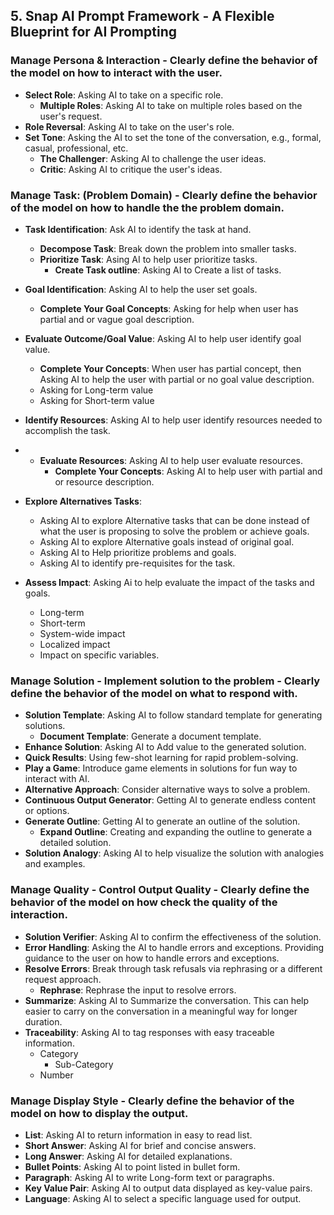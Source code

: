## 5. Snap AI Prompt Framework - A Flexible Blueprint for AI Prompting

### Manage Persona & Interaction - Clearly define the behavior of the model on how to interact with the user.
- **Select Role**: Asking AI to take on a specific role.
  - **Multiple Roles**: Asking AI to take on multiple roles based on the user's request.
- **Role Reversal**: Asking AI to take on the user's role.
- **Set Tone**: Asking the AI to set the tone of the conversation, e.g., formal, casual, professional, etc.
    - **The Challenger**: Asking AI to challenge the user ideas.
    - **Critic**: Asking AI to critique the user's ideas.



### Manage Task: (Problem Domain) - Clearly define the behavior of the model on how to handle the the problem domain.
- **Task Identification**: Ask AI to identify the task at hand.
  - **Decompose Task**: Break down the problem into smaller tasks.
  - **Prioritize Task**: Asing AI to help user prioritize tasks.
    - **Create Task outline**: Asking AI to Create a list of tasks.
- **Goal Identification**: Asking AI to help the user set goals.
    - **Complete Your Goal Concepts**: Asking for help when user has partial and or vague goal description.
- **Evaluate Outcome/Goal Value**: Asking AI to help user identify goal value.
    - **Complete Your Concepts**: When user has partial concept, then Asking AI to help the user with partial or no goal value description.
    - Asking for Long-term value
    - Asking for Short-term value
- **Identify Resources**: Asking AI to help user identify resources needed to accomplish the task.
- - **Evaluate Resources**: Asking AI to help user evaluate resources.
    - **Complete Your Concepts**: Asking AI to help user with partial and or resource description.

- **Explore Alternatives Tasks**: 
    - Asking AI to explore Alternative tasks that can be done instead of what the user is proposing to solve the problem or achieve goals.
    - Asking AI to explore Alternative goals instead of original goal.
    - Asking AI to Help prioritize problems and goals.
    - Asking AI to identify pre-requisites for the task.
- **Assess Impact**: Asking Ai to help evaluate the impact of the tasks and goals.
    - Long-term
    - Short-term
    - System-wide impact
    - Localized impact
    - Impact on specific variables.

### Manage Solution - Implement solution to the problem - Clearly define the behavior of the model on what to respond with.

- **Solution Template**: Asking AI to follow standard template for generating solutions.
  - **Document Template**: Generate a document template.
- **Enhance Solution**: Asking AI to Add value to the generated solution.
- **Quick Results**: Using few-shot learning for rapid problem-solving.
- **Play a Game**: Introduce game elements in solutions for fun way to interact with AI.
- **Alternative Approach**: Consider alternative ways to solve a problem.
- **Continuous Output Generator**: Getting AI to generate endless content or options.
- **Generate Outline**: Getting AI to generate an outline of the solution.
  - **Expand Outline**: Creating and expanding the outline to generate a detailed solution.
- **Solution Analogy**: Asking AI to help visualize the solution with analogies and examples.


### Manage Quality - Control Output Quality - Clearly define the behavior of the model on how check the quality of the interaction.

- **Solution Verifier**: Asking AI to confirm the effectiveness of the solution.
- **Error Handling**: Asking the AI to handle errors and exceptions. Providing guidance to the user on how to handle errors and exceptions.
- **Resolve Errors**: Break through task refusals via rephrasing or a different request approach.
  - **Rephrase**: Rephrase the input to resolve errors.
- **Summarize**: Asking AI to Summarize the conversation. This can help easier to carry on the conversation in a meaningful way for longer duration.
- **Traceability**: Asking AI to tag responses with easy traceable information.
  - Category
    - Sub-Category
  - Number


### Manage Display Style - Clearly define the behavior of the model on how to display the output.
- **List**: Asking AI to return information in easy to read list.
- **Short Answer**: Asking AI for brief and concise answers.
- **Long Answer**: Asking AI for detailed explanations.
- **Bullet Points**: Asking AI to point listed in bullet form.
- **Paragraph**: Asking AI to write Long-form text or paragraphs.
- **Key Value Pair**: Asking AI to output data displayed as key-value pairs.
- **Language**: Asking AI to select a specific language used for output.
